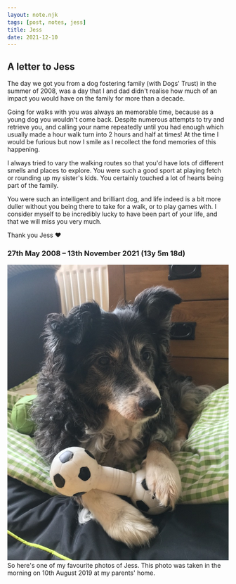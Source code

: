 ```yaml
---
layout: note.njk
tags: [post, notes, jess]
title: Jess
date: 2021-12-10
---
```


## A letter to Jess

The day we got you from a dog fostering family (with Dogs' Trust) in the summer of 2008, was a day that I and dad didn't realise how much of an impact you would have on the family for more than a decade.

Going for walks with you was always an memorable time, because as a young dog you wouldn't come back. Despite numerous attempts to try and retrieve you, and calling your name repeatedly until you had enough which usually made a hour walk turn into 2 hours and half at times! At the time I would be furious but now I smile as I recollect the fond memories of this happening.

I always tried to vary the walking routes so that you'd have lots of different smells and places to explore. You were such a good sport at playing fetch or rounding up my sister's kids. You certainly touched a lot of hearts being part of the family.

You were such an intelligent and brilliant dog, and life indeed is a bit more duller without you being there to take for a walk, or to play games with. I consider myself to be incredibly lucky to have been part of your life, and that we will miss you very much.

Thank you Jess ❤️

### 27th May 2008  &ndash; 13th November 2021 (13y 5m 18d)
![Jess, a 11 year old Border Collie with her favourite toy (at the time of the photo being taken)](images/jess.jpg)
So here's one of my favourite photos of Jess. This photo was taken in the morning on 10th August 2019 at my parents' home.
